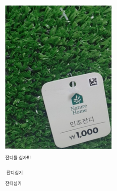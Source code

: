 ![image-20211114201345369](md-images/image-20211114201345369.png)

잔디를 심자!!!

~~~
~~~

​              잔디심기

잔디심기
